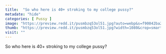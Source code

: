 ```yaml
---
title:  "So who here is 40+ stroking to my college pussy?"
metadate: "hide"
categories: [ Pussy ]
image: "https://preview.redd.it/pusmbzq53ol51.jpg?auto=webp&s=f90042ba29a2bf3456f2028eb2fdf58cd138cf95"
thumb: "https://preview.redd.it/pusmbzq53ol51.jpg?width=1080&crop=smart&auto=webp&s=dd02d011c8b31ed401df6699f1ef27d6bb23188b"
visit: ""
---
```

So who here is 40+ stroking to my college pussy?
